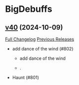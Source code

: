 # BigDebuffs

## [v40](https://github.com/jordonwow/bigdebuffs/tree/v40) (2024-10-09)
[Full Changelog](https://github.com/jordonwow/bigdebuffs/compare/v39...v40) [Previous Releases](https://github.com/jordonwow/bigdebuffs/releases)

- add dance of the wind (#802)  
    * add dance of the wind  
    * .  
- Haunt (#801)  
